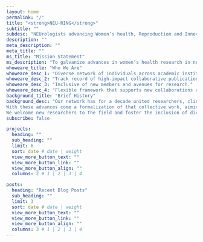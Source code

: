 ```yaml
---
layout: home
permalink: "/"
title: "<strong>NEU-RING</strong>"
subtitle: ""
subdesc: "NEUrologists advancing Women’s health, Reproduction and Innovation Group"
description: ""
meta_description: ""
meta_title: ""
ms_title: "Mission Statement"
ms_description: "To galvanize advances in women’s health research in neuroimmunological diseases through adaptive, flexible, national, and international collaborations in MS, NMOSD and MOGAD"
whoweare_title: "Who We Are"
whoweare_desc_1: "Diverse network of individuals across academic institutions and private MS clinics with a decade of experience in collaborative research."
whoweare_desc_2: "Track record of high-impact collaborative publications."
whoweare_desc_3: "Inclusive of new members and avenues for research."
whoweare_desc_4: "Flexible framework that supports new collaborations and thematic areas, reducing the burden on individual investigators."
background_title: "Brief History"
background_desc: "Our network has for a decade united researchers, clinicians, and industry partners in the pursuit of advancing women’s health within the field of neuroimmunology. This has produced impactful publications, driven new insights into disease mechanisms, and fostered a supportive, dynamic research community. <br /><br />
With these advances come a formalization of that collective work, aiming to streamline efforts and reduce administrative burdens to individual investigators, and provide a flexible framework for expanding our network. By organizing and consolidating resources and expertise, we aspire to enhance the quality and reach of our research in neuroimmunological diseases.<br /><br />
We welcome new researchers to the field and foster the inclusion of diverse perspectives. We therefore provide mentorship and collaboration opportunities to cultivate the next generation of leaders in neuroimmunology and women’s health research."
subscribe: false

projects:
  heading: ""
  sub_heading: ""
  limit: 6
  sort: date # date | weight
  view_more_button_text: ""
  view_more_button_link: ""
  view_more_button_align: ""
  columns: 2 # 1 | 2 | 3 | 4

posts:
  heading: "Recent Blog Posts"
  sub_heading: ""
  limit: 3
  sort: date # date | weight
  view_more_button_text: ""
  view_more_button_link: ""
  view_more_button_align: ""
  columns: 3 # 1 | 2 | 3 | 4
---
```

